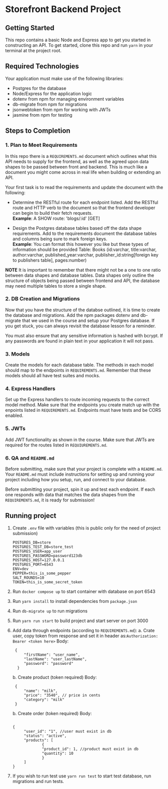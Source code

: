 # Storefront Backend Project

## Getting Started

This repo contains a basic Node and Express app to get you started in constructing an API. To get started, clone this repo and run `yarn` in your terminal at the project root.

## Required Technologies

Your application must make use of the following libraries:

- Postgres for the database
- Node/Express for the application logic
- dotenv from npm for managing environment variables
- db-migrate from npm for migrations
- jsonwebtoken from npm for working with JWTs
- jasmine from npm for testing

## Steps to Completion

### 1. Plan to Meet Requirements

In this repo there is a `REQUIREMENTS.md` document which outlines what this API needs to supply for the frontend, as well as the agreed upon data shapes to be passed between front and backend. This is much like a document you might come across in real life when building or extending an API.

Your first task is to read the requirements and update the document with the following:

- Determine the RESTful route for each endpoint listed. Add the RESTful route and HTTP verb to the document so that the frontend developer can begin to build their fetch requests.  
  **Example**: A SHOW route: 'blogs/:id' [GET]

- Design the Postgres database tables based off the data shape requirements. Add to the requirements document the database tables and columns being sure to mark foreign keys.  
  **Example**: You can format this however you like but these types of information should be provided
  Table: Books (id:varchar, title:varchar, author:varchar, published_year:varchar, publisher_id:string[foreign key to publishers table], pages:number)

**NOTE** It is important to remember that there might not be a one to one ratio between data shapes and database tables. Data shapes only outline the structure of objects being passed between frontend and API, the database may need multiple tables to store a single shape.

### 2. DB Creation and Migrations

Now that you have the structure of the databse outlined, it is time to create the database and migrations. Add the npm packages dotenv and db-migrate that we used in the course and setup your Postgres database. If you get stuck, you can always revisit the database lesson for a reminder.

You must also ensure that any sensitive information is hashed with bcrypt. If any passwords are found in plain text in your application it will not pass.

### 3. Models

Create the models for each database table. The methods in each model should map to the endpoints in `REQUIREMENTS.md`. Remember that these models should all have test suites and mocks.

### 4. Express Handlers

Set up the Express handlers to route incoming requests to the correct model method. Make sure that the endpoints you create match up with the enpoints listed in `REQUIREMENTS.md`. Endpoints must have tests and be CORS enabled.

### 5. JWTs

Add JWT functionality as shown in the course. Make sure that JWTs are required for the routes listed in `REQUIUREMENTS.md`.

### 6. QA and `README.md`

Before submitting, make sure that your project is complete with a `README.md`. Your `README.md` must include instructions for setting up and running your project including how you setup, run, and connect to your database.

Before submitting your project, spin it up and test each endpoint. If each one responds with data that matches the data shapes from the `REQUIREMENTS.md`, it is ready for submission!

## Running project

1. Create `.env` file with variables (this is public only for the need of project submission)

   ```
   POSTGRES_DB=store
   POSTGRES_TEST_DB=store_test
   POSTGRES_USER=app_user
   POSTGRES_PASSWORD=password123db
   POSTGRES_HOST=127.0.0.1
   POSTGRES_PORT=6543
   ENV=dev
   PEPPER=this_is_some_pepper
   SALT_ROUNDS=10
   TOKEN=this_is_some_secret_token
   ```

2. Run `docker compose up` to start container with database on port 6543
3. Run `yarn install` to install dependencies from `package.json`
4. Run `db-migrate up` to run migrations
5. Run `yarn run start` to build project and start server on port 3000
6. Add data through endpoints (according to `REQUIREMENTS.md`):
   a. Crate user, copy token from response and set it in header as:`Authorization: Bearer <token here>`
   Body:

   ```
    {
        "firstName": "user_name",
        "lastName": "user_lastName",
        "password": "password"
     }
   ```

   b. Create product (token required)
   Body:

   ```
    {
        "name": "milk",
        "price": "3540", // price in cents
        "category": "milk"
    }
   ```

   b. Create order (token required)
   Body:

   ```

   {
        "user_id": "1", //user must exist in db
        "status": "active",
        "products": [
                {
                "product_id": 1, //product must exist in db
                "quantity": 10
                }
        ]
   }

   ```

7. If you wish to run test use `yarn run test` to start test database, run migrations and run tests.
